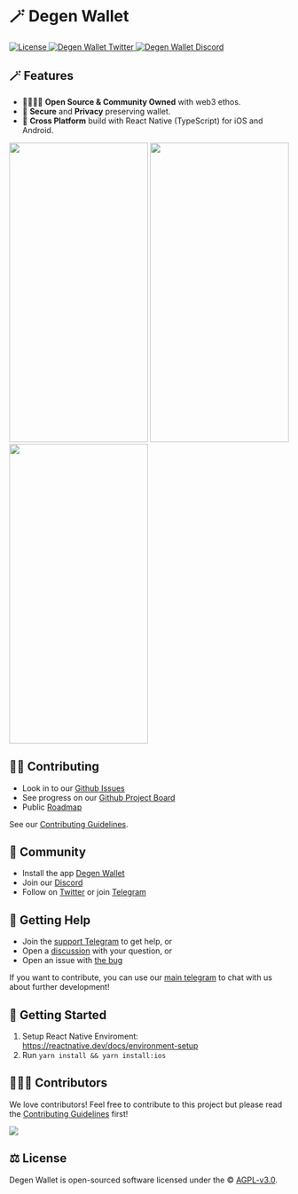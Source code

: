 # 🪄 Degen Wallet 

<div align="left">
    <a href="https://github.com/degenwallet/wallet/blob/main/LICENSE">
        <img src="https://badgen.net/github/license/degenwallet/wallet" alt="License">
    </a>
    <a href="https://twitter.com/DegenWallet">
        <img src="https://img.shields.io/twitter/follow/DegenWalletApp?label=DegenWallet&style=flat&logo=twitter&color=1DA1F2" alt="Degen Wallet Twitter">
    </a>
    <a href="https://discord.gg/aWkq5sj7SY">
        <img src="https://img.shields.io/discord/974531300394434630?style=plastic" alt="Degen Wallet Discord">
    </a>
</div>

## 🪄 Features

- 👨‍👩‍👧‍👦 **Open Source & Community Owned** with web3 ethos.
- 🔑 **Secure** and **Privacy** preserving wallet.
- 📱 **Cross Platform** build with React Native (TypeScript) for iOS and Android.

<img src="https://assets.degenwallet.com/screenshots/wallet.png" alt="" width="250" height="540" /> <img src="https://assets.degenwallet.com/screenshots/buy.png" alt="" width="250" height="540" /> <img src="https://assets.degenwallet.com/screenshots/collectibles.png" alt="" width="250" height="540" />

## 🏄‍♂️ Contributing

- Look in to our [Github Issues](https://github.com/degenwallet/wallet/issues)
- See progress on our [Github Project Board](https://github.com/orgs/degenwallet/projects/2)
- Public [Roadmap](https://github.com/orgs/degenwallet/projects/4)

See our [Contributing Guidelines](./CONTRIBUTING.md).

## 🥰 Community

- Install the app [Degen Wallet](https://degenwallet.com)
- Join our [Discord](https://discord.gg/aWkq5sj7SY)
- Follow on [Twitter](http://twitter.com/DegenWallet) or join [Telegram](https://t.me/DegenWalletApp)

## 🙋 Getting Help

- Join the [support Telegram](https://t.me/degenwallet_developers) to get help, or
- Open a [discussion](https://github.com/degenwallet/wallet/discussions/new) with your question, or
- Open an issue with [the bug](https://github.com/degenwallet/wallet/issues/new)

If you want to contribute, you can use our [main telegram](https://t.me/degenwallet_developers) to chat with us about further development!

## 🚀 Getting Started

1. Setup React Native Enviroment: https://reactnative.dev/docs/environment-setup
2. Run `yarn install && yarn install:ios`

## 👨‍👧‍👦 Contributors

We love contributors! Feel free to contribute to this project but please read the [Contributing Guidelines](CONTRIBUTING.md) first!

<a href="https://github.com/degenwallet/wallet/graphs/contributors">
  <img src="https://contrib.rocks/image?repo=degenwallet/wallet&max=300&columns=12&anon=0" />
</a>

## ⚖️ License

Degen Wallet is open-sourced software licensed under the © [AGPL-v3.0](LICENSE).
